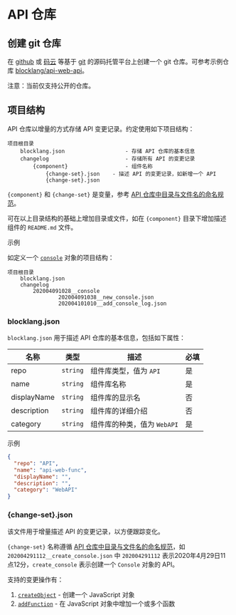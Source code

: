 # API 仓库

## 创建 git 仓库

在 [github](https://github.com) 或 [码云](https://gitee.com) 等基于 [git](https://git-scm.com/) 的源码托管平台上创建一个 git 仓库。可参考示例仓库 [blocklang/api-web-api](https://github.com/blocklang/api-web-api)。

注意：当前仅支持公开的仓库。

## 项目结构

API 仓库以增量的方式存储 API 变更记录。约定使用如下项目结构：

```text
项目根目录
    blocklang.json                   - 存储 API 仓库的基本信息
    changelog                        - 存储所有 API 的变更记录
        {component}                  - 组件名称
            {change-set}.json    - 描述 API 的变更记录，如新增一个 API
            {change-set}.json
```

`{component}` 和 `{change-set}` 是变量，参考 [API 仓库中目录与文件名的命名规范](../../api-repo.md)。

可在以上目录结构的基础上增加目录或文件，如在 `{component}` 目录下增加描述组件的 `README.md` 文件。

示例

如定义一个 [`console`](https://developer.mozilla.org/en-US/docs/Web/API/Console) 对象的项目结构：

```text
项目根目录
    blocklang.json
    changelog
        202004091028__console
                202004091038__new_console.json
                202004101010__add_console_log.json
```

### blocklang.json

`blocklang.json` 用于描述 API 仓库的基本信息，包括如下属性：

| 名称        | 类型     | 描述                        | 必填 |
| ----------- | -------- | --------------------------- | ---- |
| repo        | `string` | 组件库类型，值为 `API`      | 是   |
| name        | `string` | 组件库名称                  | 是   |
| displayName | `string` | 组件库的显示名              | 否   |
| description | `string` | 组件库的详细介绍            | 否   |
| category    | `string` | 组件库的种类，值为 `WebAPI` | 是   |

示例

```json
{
  "repo": "API",
  "name": "api-web-func",
  "displayName": "",
  "description": "",
  "category": "WebAPI"
}
```

### {change-set}.json

该文件用于增量描述 API 的变更记录，以方便跟踪变化。

`{change-set}` 名称遵循 [API 仓库中目录与文件名的命名规范](../../api-repo.md)，如 `202004291112__create_console.json` 中 `202004291112` 表示2020年4月29日11点12分，`create_console` 表示创建一个 `Console` 对象的 API。

支持的变更操作有：

1. [`createObject`](./create-object.md) - 创建一个 JavaScript 对象
2. [`addFunction`](./add-function.md) - 在 JavaScript 对象中增加一个或多个函数
